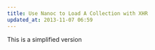 ```yaml
---
title: Use Nanoc to Load A Collection with XHR
updated_at: 2013-11-07 06:59
---
```


This is a simplified version


